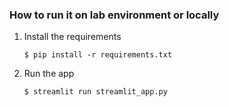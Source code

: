 ### How to run it on lab environment or locally

1. Install the requirements

   ```
   $ pip install -r requirements.txt
   ```

2. Run the app

   ```
   $ streamlit run streamlit_app.py
   ```